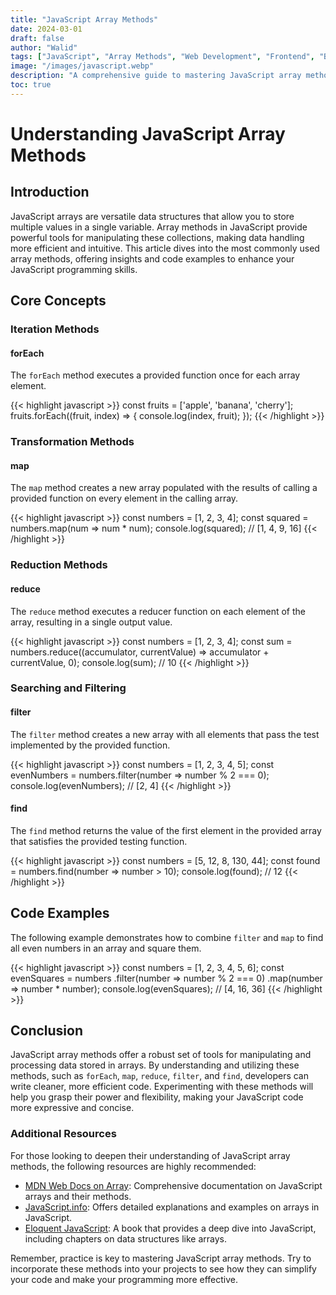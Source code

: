 ```yaml
---
title: "JavaScript Array Methods"
date: 2024-03-01
draft: false
author: "Walid"
tags: ["JavaScript", "Array Methods", "Web Development", "Frontend", "Backend"]
image: "/images/javascript.webp"
description: "A comprehensive guide to mastering JavaScript array methods, complete with real-life code examples."
toc: true
---
```


# Understanding JavaScript Array Methods

## Introduction

JavaScript arrays are versatile data structures that allow you to store multiple values in a single variable. Array methods in JavaScript provide powerful tools for manipulating these collections, making data handling more efficient and intuitive. This article dives into the most commonly used array methods, offering insights and code examples to enhance your JavaScript programming skills.

## Core Concepts

### Iteration Methods

#### forEach

The `forEach` method executes a provided function once for each array element.

{{< highlight javascript >}}
const fruits = ['apple', 'banana', 'cherry'];
fruits.forEach((fruit, index) => {
  console.log(index, fruit);
});
{{< /highlight >}}

### Transformation Methods

#### map

The `map` method creates a new array populated with the results of calling a provided function on every element in the calling array.

{{< highlight javascript >}}
const numbers = [1, 2, 3, 4];
const squared = numbers.map(num => num * num);
console.log(squared); // [1, 4, 9, 16]
{{< /highlight >}}

### Reduction Methods

#### reduce

The `reduce` method executes a reducer function on each element of the array, resulting in a single output value.

{{< highlight javascript >}}
const numbers = [1, 2, 3, 4];
const sum = numbers.reduce((accumulator, currentValue) => accumulator + currentValue, 0);
console.log(sum); // 10
{{< /highlight >}}

### Searching and Filtering

#### filter

The `filter` method creates a new array with all elements that pass the test implemented by the provided function.

{{< highlight javascript >}}
const numbers = [1, 2, 3, 4, 5];
const evenNumbers = numbers.filter(number => number % 2 === 0);
console.log(evenNumbers); // [2, 4]
{{< /highlight >}}

#### find

The `find` method returns the value of the first element in the provided array that satisfies the provided testing function.

{{< highlight javascript >}}
const numbers = [5, 12, 8, 130, 44];
const found = numbers.find(number => number > 10);
console.log(found); // 12
{{< /highlight >}}

## Code Examples

The following example demonstrates how to combine `filter` and `map` to find all even numbers in an array and square them.

{{< highlight javascript >}}
const numbers = [1, 2, 3, 4, 5, 6];
const evenSquares = numbers
  .filter(number => number % 2 === 0)
  .map(number => number * number);
console.log(evenSquares); // [4, 16, 36]
{{< /highlight >}}

## Conclusion

JavaScript array methods offer a robust set of tools for manipulating and processing data stored in arrays. By understanding and utilizing these methods, such as `forEach`, `map`, `reduce`, `filter`, and `find`, developers can write cleaner, more efficient code. Experimenting with these methods will help you grasp their power and flexibility, making your JavaScript code more expressive and concise.

### Additional Resources

For those looking to deepen their understanding of JavaScript array methods, the following resources are highly recommended:

- [MDN Web Docs on Array](https://developer.mozilla.org/en-US/docs/Web/JavaScript/Reference/Global_Objects/Array): Comprehensive documentation on JavaScript arrays and their methods.
- [JavaScript.info](https://javascript.info/array): Offers detailed explanations and examples on arrays in JavaScript.
- [Eloquent JavaScript](https://eloquentjavascript.net/): A book that provides a deep dive into JavaScript, including chapters on data structures like arrays.

Remember, practice is key to mastering JavaScript array methods. Try to incorporate these methods into your projects to see how they can simplify your code and make your programming more effective.


